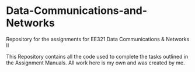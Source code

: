 # Data-Communications-and-Networks
Repository for the assignments for EE321 Data Communications &amp; Networks II

This Repository contains all the code used to complete the tasks outlined in the Assignment Manuals. 
All work here is my own and was created by me.
